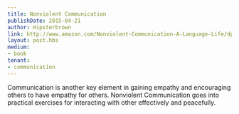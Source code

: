 ```yaml
---
title: Nonviolent Communication
publishDate: 2015-04-21
author: Hipsterbrown
link: http://www.amazon.com/Nonviolent-Communication-A-Language-Life/dp/1892005034
layout: post.hbs
medium:
- book
tenant:
- communication
---
```


Communication is another key element in gaining empathy and encouraging others to have empathy for others. Nonviolent Communication goes into practical exercises for interacting with other effectively and peacefully.
